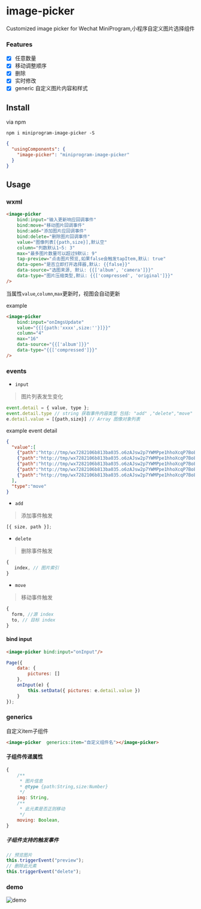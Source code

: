 # image-picker
Customized image picker for Wechat MiniProgram,小程序自定义图片选择组件

### Features
* [x] 任意数量
* [x] 移动调整顺序
* [x] 删除
* [x] 实时修改
* [x] generic 自定义图片内容和样式

## Install
via npm
```
npm i miniprogram-image-picker -S
```

```json
{
  "usingComponents": {
    "image-picker": "miniprogram-image-picker"
  }
}
```
## Usage

### wxml
```html
<image-picker
    bind:input="输入更新响应回调事件"
    bind:move="移动图片回调事件"
    bind:add="添加图片应回调事件"
    bind:delete="删除图片回调事件"
    value="图像列表[{path,size}],默认空"
    column="列数默认1~5: 3"
    max="最多图片数量可以超过9默认: 9"
    tap-preview="点击图片预览,如果false会触发tapItem,默认: true"
    data-open="是否立即打开选择器,默认: {{false}}"
    data-source="选图来源, 默认: {{['album', 'camera']}}"
    data-type="图片压缩类型,默认: {{['compressed', 'original']}}"
/>
```

当属性`value`,`column`,`max`更新时，视图会自动更新

example
```html
<image-picker
    bind:input="onImgsUpdate"
    value="{{[{path:'xxxx',size:''}]}}"
    column="4"
    max="16"
    data-source="{{['album']}}"
    data-type="{{['compressed']}}"
/>
```
### events

* `input`
> 图片列表发生变化

```js
event.detail = { value, type };
event.detail.type // string 获取事件内容类型 包括: "add" ,"delete","move"
e.detail.value = [{path,size}] // Array 图像对象列表
```


example event detail

```json
{
  "value":[
    {"path":"http://tmp/wx7282106b813ba035.o6zAJsw2p7YWMPpe1hhoXcqP7BoE.9SHfItdYeoVz7205b342cc5ec2480d7fea923836a227.jpg","size":18153},
    {"path":"http://tmp/wx7282106b813ba035.o6zAJsw2p7YWMPpe1hhoXcqP7BoE.ZaqbvhV5XSs0beb97b7db6208cbd8c1f3001dd83ef5c.jpg","size":15233},
    {"path":"http://tmp/wx7282106b813ba035.o6zAJsw2p7YWMPpe1hhoXcqP7BoE.wNsZ7ruZD0sT0668a02aeb46768d750fff59bf6737b8.jpg","size":11792},
    {"path":"http://tmp/wx7282106b813ba035.o6zAJsw2p7YWMPpe1hhoXcqP7BoE.vGY6456CvSGvcf8149c4beb7f4deeb3680ae2f219b51.jpg","size":19320},
    {"path":"http://tmp/wx7282106b813ba035.o6zAJsw2p7YWMPpe1hhoXcqP7BoE.BImgk5zyXJDv630a1e89c698fee6cef3948394866249.jpg","size":19560}
  ],
  "type":"move"
}
```

* `add`
> 添加事件触发
```js
[{ size, path }];
```

* `delete`
> 删除事件触发
```js
{
   index, // 图片索引 
}
```

* `move`
> 移动事件触发
```js
{
  form, //源 index
  to, // 目标 index
} 
```



#### bind input

```html
<image-picker bind:input="onInput"/>
```
```js
Page({
    data: {
        pictures: []
    },
    onInput(e) {
        this.setData({ pictures: e.detail.value })
    }
});
```


### generics

 自定义item子组件
 ```html
 <image-picker  generics:item="自定义组件名"></image-picker>
 ```

#### 子组件传递属性

```js
{
    /**
     * 图片信息
     * @type {path:String,size:Number}
     */
    img: String,
    /**
     * 此元素是否正则移动
     */
    moving: Boolean,
}
```
##### 子组件支持的触发事件

```js
// 预览图片
this.triggerEvent("preview");
// 删除此元素
this.triggerEvent("delete");
```

### demo
![demo](https://user-images.githubusercontent.com/6290356/58382382-08f0dd80-7ffc-11e9-8e96-1a05a3dab49a.png)